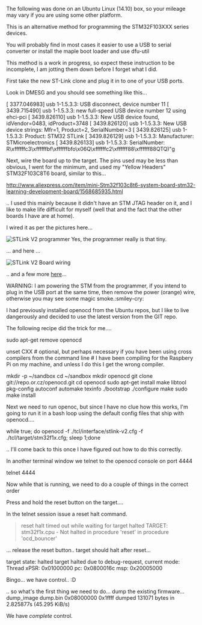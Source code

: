 The following was done on an Ubuntu Linux (14.10) box, so your mileage may vary if you are using some other platform.

This is an alternative method for programming the STM32F103XXX series devices. 

You will probably find in most cases it easier to use a USB to serial converter or install the maple boot loader and use dfu-util 

This method is a work in progress, so expect these instruction to be incomplete, I am jotting them down before I forget what I did. 

First take the new ST-Link clone and plug it in to one of your USB ports.

Look in DMESG and you should see something like this...

[ 3377.046983] usb 1-1.5.3.3: USB disconnect, device number 11
[ 3439.715490] usb 1-1.5.3.3: new full-speed USB device number 12 using ehci-pci
[ 3439.826110] usb 1-1.5.3.3: New USB device found, idVendor=0483, idProduct=3748
[ 3439.826120] usb 1-1.5.3.3: New USB device strings: Mfr=1, Product=2, SerialNumber=3
[ 3439.826125] usb 1-1.5.3.3: Product: STM32 STLink
[ 3439.826129] usb 1-1.5.3.3: Manufacturer: STMicroelectronics
[ 3439.826133] usb 1-1.5.3.3: SerialNumber: R\xffffffc3\xffffffbf\xffffffbfo\x06Q\xffffffc2\xffffff88\xffffff88QTQ)"g

Next, wire the board up to the target. The pins used may be less than obvious, I went for the minimum, and used my "Yellow Headers" STM32F103C8T6 board, similar to this...

http://www.aliexpress.com/item/mini-Stm32f103c8t6-system-board-stm32-learning-development-board/1568685935.html

.. I used this mainly because it didn't have an STM JTAG header on it, and I like to make life difficult for myself (well that and the fact that the other boards I have are at home).  

I wired it as per the pictures here...

![STLink V2 programmer](https://lh4.googleusercontent.com/-C7DNBrlaMTM/VS-2Fj8yVoI/AAAAAAAACCk/Opx0x4sQe5I/w1193-h895-no/IMG_0169.JPG)
Yes, the programmer really is that tiny.

... and here ...

![STLink V2 Board wiring](https://lh4.googleusercontent.com/-NdBz7TJesHk/VS-0rFF-73I/AAAAAAAACCQ/yQzSBV6m3_M/w1193-h895-no/IMG_0170.JPG)


.. and a few more [here](https://plus.google.com/u/0/photos/+AndrewHull-penguin-droppings/albums/6115348934192197553/6138323441149647122?pid=6138323441149647122&oid=111082960064282217370)...

WARNING: I am powering the STM from the programmer, if you intend to plug in the USB port at the same time, then remove the power (orange) wire, otherwise you may see some magic smoke.:smiley-cry:

I had previously installed openocd from the Ubuntu repos, but I like to live dangerously and decided to use the latest version from the GIT repo.

The following recipe did the trick for me....

sudo apt-get remove openocd

unset CXX # optional, but perhaps necessary if you have been using cross compilers from the command line
          # I have been compiling for the Raspbery Pi on my machine, and unless I do this I get the wrong compiler.

mkdir -p ~/sandbox
cd ~/sandbox
mkdir openocd
git clone git://repo.or.cz/openocd.git
cd openocd
sudo apt-get install make libtool pkg-config autoconf automake texinfo
./bootstrap
./configure
make
sudo make install

Next we need to run openoc, but since I have no clue how this works, I'm going to run it in a bash loop using the default config files that ship with openocd....

while true; do openocd -f ./tcl/interface/stlink-v2.cfg -f ./tcl/target/stm32f1x.cfg; sleep 1;done

.. I'll come back to this once I have figured out how to do this correctly.

In another terminal window we telnet to the openocd console on port 4444

telnet 4444

Now while that is running, we need to do a couple of things in the correct order

Press and hold the reset button on the target....

In the telnet session issue a reset halt command.

> reset halt 
timed out while waiting for target halted
TARGET: stm32f1x.cpu - Not halted
in procedure 'reset'
in procedure 'ocd_bouncer'


... release the reset button.. target should halt after reset...


target state: halted
target halted due to debug-request, current mode: Thread
xPSR: 0x01000000 pc: 0x0800016c msp: 0x20005000
> 


Bingo... we have control..  :D

.. so what's the first thing we need to do... dump the existing firmware...
dump_image dump.bin 0x08000000 0x1ffff
dumped 131071 bytes in 2.825877s (45.295 KiB/s)
> 

We have *complete* control. 